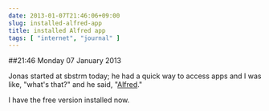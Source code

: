 ```yaml
---
date: 2013-01-07T21:46:06+09:00
slug: installed-alfred-app
title: installed Alfred app
tags: [ "internet", "journal" ]
---
```


##21:46 Monday 07 January 2013

Jonas started at sbstrm today; he had a quick way to access apps and I was like, "what's that?" and he said, "[Alfred](http://www.alfredapp.com/)."

I have the free version installed now.
